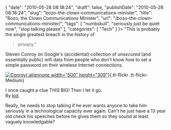 {
    "date": "2010-05-28 08:18:24",
    "draft": false,
    "publishDate": "2010-05-28 08:18:24",
    "slug": "bozo-the-clown-communications-minister",
    "title": "Bozo, the Clown Communications Minister",
    "url": "\/bozo-the-clown-communications-minister\/",
    "tags": [
        "numbskull",
        "seriously just be quiet now",
        "stop talking please"
    ],
    "categories": [
        "Tech"
    ]
}> "This is probably the single greatest breach in the history of
> privacy."

Steven Conroy on Google's (accidental) collection of *unsecured* (and
essentially public) wifi data from people who don't know how to set a
simple password on their wireless Internet connections.

[![Conroy](//farm5.static.flickr.com/4001/4651935233_2d81ccc594.jpg){.alignnone
width="500"
height="309"}](http://www.flickr.com/photos/joshnunn/4651935233/ "Conroy"){.tt-flickr
.tt-flickr-Medium}

I once caught a clue THIS BIG! Then I let it go.\
By [kjd](http://www.flickr.com/photos/kjd/3649021240/).

Really, he needs to stop talking if he ever wants anyone to take him
seriously in a technological capacity ever again. Can't he just have a
13 year old check his speeches before he gives them so they sound at
least vaguely knowledgable?